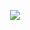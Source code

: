 <p align=center><img src="https://github.com/anatolieursu/chemistryisfun/assets/104382017/94d4ffda-32a9-433d-93c6-0f8dfd1b116f"></p>